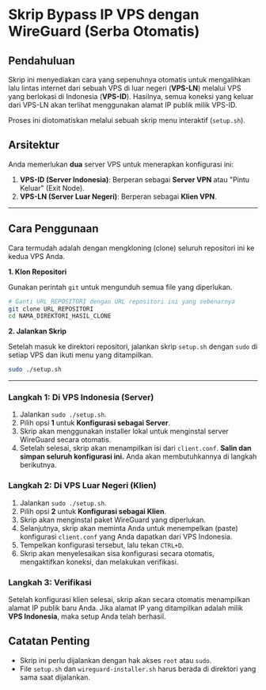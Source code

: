 # Skrip Bypass IP VPS dengan WireGuard (Serba Otomatis)

## Pendahuluan

Skrip ini menyediakan cara yang sepenuhnya otomatis untuk mengalihkan lalu lintas internet dari sebuah VPS di luar negeri (**VPS-LN**) melalui VPS yang berlokasi di Indonesia (**VPS-ID**). Hasilnya, semua koneksi yang keluar dari VPS-LN akan terlihat menggunakan alamat IP publik milik VPS-ID.

Proses ini diotomatiskan melalui sebuah skrip menu interaktif (`setup.sh`).

## Arsitektur

Anda memerlukan **dua** server VPS untuk menerapkan konfigurasi ini:

1.  **VPS-ID (Server Indonesia)**: Berperan sebagai **Server VPN** atau "Pintu Keluar" (Exit Node).
2.  **VPS-LN (Server Luar Negeri)**: Berperan sebagai **Klien VPN**.

---

## Cara Penggunaan

Cara termudah adalah dengan mengkloning (clone) seluruh repositori ini ke kedua VPS Anda.

**1. Klon Repositori**

Gunakan perintah `git` untuk mengunduh semua file yang diperlukan.
```bash
# Ganti URL_REPOSITORI dengan URL repositori ini yang sebenarnya
git clone URL_REPOSITORI
cd NAMA_DIREKTORI_HASIL_CLONE
```

**2. Jalankan Skrip**

Setelah masuk ke direktori repositori, jalankan skrip `setup.sh` dengan `sudo` di setiap VPS dan ikuti menu yang ditampilkan.
```bash
sudo ./setup.sh
```

---

### Langkah 1: Di VPS Indonesia (Server)

1.  Jalankan `sudo ./setup.sh`.
2.  Pilih opsi **1** untuk **Konfigurasi sebagai Server**.
3.  Skrip akan menggunakan installer lokal untuk menginstal server WireGuard secara otomatis.
4.  Setelah selesai, skrip akan menampilkan isi dari `client.conf`. **Salin dan simpan seluruh konfigurasi ini.** Anda akan membutuhkannya di langkah berikutnya.

### Langkah 2: Di VPS Luar Negeri (Klien)

1.  Jalankan `sudo ./setup.sh`.
2.  Pilih opsi **2** untuk **Konfigurasi sebagai Klien**.
3.  Skrip akan menginstal paket WireGuard yang diperlukan.
4.  Selanjutnya, skrip akan meminta Anda untuk menempelkan (paste) konfigurasi `client.conf` yang Anda dapatkan dari VPS Indonesia.
5.  Tempelkan konfigurasi tersebut, lalu tekan `CTRL+D`.
6.  Skrip akan menyelesaikan sisa konfigurasi secara otomatis, mengaktifkan koneksi, dan melakukan verifikasi.

### Langkah 3: Verifikasi

Setelah konfigurasi klien selesai, skrip akan secara otomatis menampilkan alamat IP publik baru Anda. Jika alamat IP yang ditampilkan adalah milik **VPS Indonesia**, maka setup Anda telah berhasil.

## Catatan Penting

*   Skrip ini perlu dijalankan dengan hak akses `root` atau `sudo`.
*   File `setup.sh` dan `wireguard-installer.sh` harus berada di direktori yang sama saat dijalankan.
